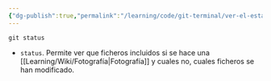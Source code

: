 ```yaml
---
{"dg-publish":true,"permalink":"/learning/code/git-terminal/ver-el-estado-del-control-de-versiones-en-git/","created":"2024-03-27T16:18","updated":"2024-03-27T16:18"}
---
```


```shell
git status
```
- `status`. Permite ver que ficheros incluidos si se hace una [[Learning/Wiki/Fotografía\|Fotografía]] y cuales no, cuales ficheros se han modificado.